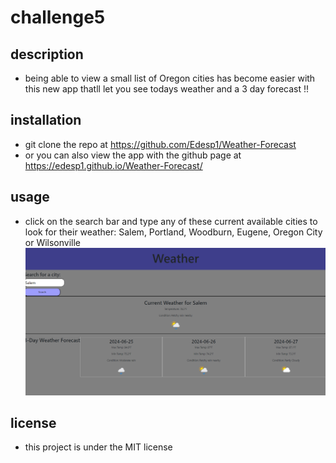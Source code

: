 # challenge5

## description
- being able to view a small list of Oregon cities has become easier with this new app thatll let you see todays weather and a 3 day forecast !!

## installation
- git clone the repo at https://github.com/Edesp1/Weather-Forecast 
- or you can also view the app with the github page at https://edesp1.github.io/Weather-Forecast/ 

## usage
- click on the search bar and type any of these current available cities to look for their weather: Salem, Portland, Woodburn, Eugene, Oregon City or Wilsonville
![screenshot](/images/image.png)

## license
- this project is under the MIT license